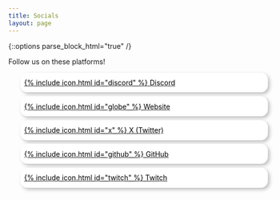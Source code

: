 ```yaml
---
title: Socials
layout: page
---
```


{::options parse_block_html="true" /}

Follow us on these platforms!

<div class="socials-list">

- [{% include icon.html id="discord" %} Discord]({{site.social_links.Discord}})
- [{% include icon.html id="globe" %} Website](https://www.torontoriichi.club/)
- [{% include icon.html id="x" %} X (Twitter)]({{site.social_links.X}})
- [{% include icon.html id="github" %} GitHub]({{site.social_links.GitHub}})
- [{% include icon.html id="twitch" %} Twitch]({{site.social_links.Twitch}})

</div>

<style>
.socials-list ul li {
  list-style-type: none;
  margin-left: 0;
  font-size: 1.3em;
}

@media (min-width: 640px) {
  .socials-list ul li {
    font-size: inherit;
  }
}

.socials-list ul li + li {
  margin-top: 1ex;
}

.socials-list li a {
  display: inline-block;
  width: 100%;
  padding: 1.5ex 1ex;
  border: 2px solid var(--bodyColour);
  border-radius: 1em;
  transition: background-image 300ms;
  background-color: white;
  background-image: linear-gradient(to right, #ffffff 25%, var(--linkColour));
  background-position: unset;
  background-size: unset;
  text-shadow: 0.1rem 0 3px #fff,0.15rem 0 3px #fff,-0.1rem 0 3px #fff,-0.15rem 0 3px #fff; /* from theme, with blur */
  box-shadow: 0.25em 0.25em 0.5em #00000040;
  color: black;
}
.socials-list li a:hover,
.socials-list li a:active,
.socials-list li a:focus {
  border-color: var(--linkColour);
  background-image: linear-gradient(to right, #ffffff 33%, #1aa0cd80);
  color: var(--hoverColour)
}

.socials-list a .icon--discord { color: #5865F2; }
.socials-list a .icon--globe   { color: #1AA0CD; }
.socials-list a .icon--bluesky { color: #0285FF; }
.socials-list a .icon--x       { color: #000000; }
.socials-list a .icon--instagram { color: #FF0069; }
.socials-list a .icon--github  { color: #181717; }
.socials-list a .icon--twitch  { color: #9146FF; }

.socials-list svg {
  vertical-align: sub;
  margin-right: 1ex;
}

.socials-list hr {
  padding-top: 1rem;
  padding-bottom: 1rem;
}
</style>
